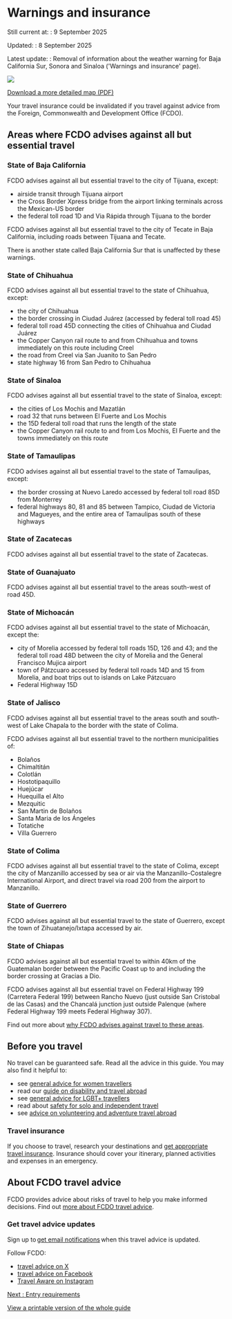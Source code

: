 # Warnings and insurance

Still current at:
:   9 September 2025

Updated:
:   8 September 2025

Latest update:
:   Removal of information about the weather warning for Baja California Sur, Sonora and Sinaloa ('Warnings and insurance' page).

![](https://assets.publishing.service.gov.uk/media/65fabfdfaa9b76001dfbdb8a/FCDO_TA_065_-_Mexico_Travel_Advice_Ed5_WEB.jpg)


[Download a more detailed map (PDF)](https://assets.publishing.service.gov.uk/media/65fabfdfaa9b760011fbdb6b/FCDO_TA_065_-_Mexico_Travel_Advice_Ed5.pdf)

Your travel insurance could be invalidated if you travel against advice from the Foreign, Commonwealth and Development Office (FCDO).

## Areas where FCDO advises against all but essential travel

### State of Baja California

FCDO advises against all but essential travel to the city of Tijuana, except:

* airside transit through Tijuana airport
* the Cross Border Xpress bridge from the airport linking terminals across the Mexican-US border
* the federal toll road 1D and Via Rápida through Tijuana to the border

FCDO advises against all but essential travel to the city of Tecate in Baja California, including roads between Tijuana and Tecate.

There is another state called Baja California Sur that is unaffected by these warnings.

### State of Chihuahua

FCDO advises against all but essential travel to the state of Chihuahua, except:

* the city of Chihuahua
* the border crossing in Ciudad Juárez (accessed by federal toll road 45)
* federal toll road 45D connecting the cities of Chihuahua and Ciudad Juárez
* the Copper Canyon rail route to and from Chihuahua and towns immediately on this route including Creel
* the road from Creel via San Juanito to San Pedro
* state highway 16 from San Pedro to Chihuahua

### State of Sinaloa

FCDO advises against all but essential travel to the state of Sinaloa, except:

* the cities of Los Mochis and Mazatlán
* road 32 that runs between El Fuerte and Los Mochis
* the 15D federal toll road that runs the length of the state
* the Copper Canyon rail route to and from Los Mochis, El Fuerte and the towns immediately on this route

### State of Tamaulipas

FCDO advises against all but essential travel to the state of Tamaulipas, except:

* the border crossing at Nuevo Laredo accessed by federal toll road 85D from Monterrey
* federal highways 80, 81 and 85 between Tampico, Ciudad de Victoria and Magueyes, and the entire area of Tamaulipas south of these highways

### State of Zacatecas

FCDO advises against all but essential travel to the state of Zacatecas.

### State of Guanajuato

FCDO advises against all but essential travel to the areas south-west of road 45D.

### State of Michoacán

FCDO advises against all but essential travel to the state of Michoacán, except the:

* city of Morelia accessed by federal toll roads 15D, 126 and 43; and the federal toll road 48D between the city of Morelia and the General Francisco Mujica airport
* town of Pátzcuaro accessed by federal toll roads 14D and 15 from Morelia, and boat trips out to islands on Lake Pátzcuaro
* Federal Highway 15D

### State of Jalisco

FCDO advises against all but essential travel to the areas south and south-west of Lake Chapala to the border with the state of Colima.

FCDO advises against all but essential travel to the northern municipalities of:

* Bolaños
* Chimaltitán
* Colotlán
* Hostotipaquillo
* Huejúcar
* Huequilla el Alto
* Mezquitic
* San Martin de Bolaños
* Santa Maria de los Ángeles
* Totatiche
* Villa Guerrero

### State of Colima

FCDO advises against all but essential travel to the state of Colima, except the city of Manzanillo accessed by sea or air via the Manzanillo-Costalegre International Airport, and direct travel via road 200 from the airport to Manzanillo.

### State of Guerrero

FCDO advises against all but essential travel to the state of Guerrero, except the town of Zihuatanejo/Ixtapa accessed by air.

### State of Chiapas

FCDO advises against all but essential travel to within 40km of the Guatemalan border between the Pacific Coast up to and including the border crossing at Gracias a Dio.

FCDO advises against all but essential travel on Federal Highway 199 (Carretera Federal 199) between Rancho Nuevo (just outside San Cristobal de las Casas) and the Chancalá junction just outside Palenque (where Federal Highway 199 meets Federal Highway 307).

Find out more about [why FCDO advises against travel to these areas](/foreign-travel-advice/mexico/regional-risks).

## Before you travel

No travel can be guaranteed safe. Read all the advice in this guide. You may also find it helpful to:

* see [general advice for women travellers](https://www.gov.uk/guidance/advice-for-women-travelling-abroad)
* read our [guide on disability and travel abroad](https://www.gov.uk/government/publications/disabled-travellers)
* see [general advice for LGBT+ travellers](https://www.gov.uk/guidance/lesbian-gay-bisexual-and-transgender-foreign-travel-advice)
* read about [safety for solo and independent travel](https://www.gov.uk/guidance/solo-and-independent-travel)
* see [advice on volunteering and adventure travel abroad](https://www.gov.uk/guidance/safer-adventure-travel-and-volunteering-overseas)

### Travel insurance

If you choose to travel, research your destinations and [get appropriate travel insurance](https://www.gov.uk/guidance/foreign-travel-insurance). Insurance should cover your itinerary, planned activities and expenses in an emergency.

## About FCDO travel advice

FCDO provides advice about risks of travel to help you make informed decisions. Find out [more about FCDO travel advice](https://www.gov.uk/guidance/about-foreign-commonwealth-development-office-travel-advice).

### Get travel advice updates

Sign up to [get email notifications](https://www.gov.uk/foreign-travel-advice/mexico/email-signup) when this travel advice is updated.

Follow FCDO:

* [travel advice on X](https://x.com/fcdotravelgovuk)
* [travel advice on Facebook](https://www.facebook.com/FCDOTravel/)
* [Travel Aware on Instagram](https://www.instagram.com/accounts/login/?next=https%3A%2F%2Fwww.instagram.com%2Ftravelaware%2F&is_from_rle)

[Next
:
Entry requirements](/foreign-travel-advice/mexico/entry-requirements)

[View a printable version of the whole guide](/foreign-travel-advice/mexico/print)
